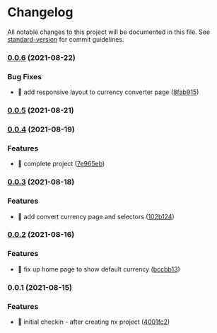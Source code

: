 # Changelog

All notable changes to this project will be documented in this file. See [standard-version](https://github.com/conventional-changelog/standard-version) for commit guidelines.

### [0.0.6](https://github.com/DuncanFaulkner/currencyConverter/compare/v0.0.5...v0.0.6) (2021-08-22)


### Bug Fixes

* 🐛 add responsive layout to currency converter page ([8fab915](https://github.com/DuncanFaulkner/currencyConverter/commit/8fab915860a6a118526c7235e11072e3128a4553))

### [0.0.5](https://github.com/DuncanFaulkner/currencyConverter/compare/v0.0.4...v0.0.5) (2021-08-21)

### [0.0.4](https://github.com/DuncanFaulkner/currencyConverter/compare/v0.0.3...v0.0.4) (2021-08-19)


### Features

* 🎸 complete project ([7e965eb](https://github.com/DuncanFaulkner/currencyConverter/commit/7e965eb45adc581d725f9e1174d4137eb3f7faf8))

### [0.0.3](https://github.com/DuncanFaulkner/currencyConverter/compare/v0.0.2...v0.0.3) (2021-08-18)


### Features

* 🎸 add convert currency page and selectors ([102b124](https://github.com/DuncanFaulkner/currencyConverter/commit/102b1247f45fb9f6eafbfa688d01d519a7519013))

### [0.0.2](https://github.com/DuncanFaulkner/currencyConverter/compare/v0.0.1...v0.0.2) (2021-08-16)


### Features

* 🎸 fix up home page to show default currency ([bccbb13](https://github.com/DuncanFaulkner/currencyConverter/commit/bccbb138a7a42da6f1a076335667f451c7e41335))

### 0.0.1 (2021-08-15)


### Features

* 🎸 initial checkin - after creating nx project ([4001fc2](https://github.com/DuncanFaulkner/currencyConverter/commit/4001fc2bb2034ceaf530e0b5065ad0207f2c1e1d))
